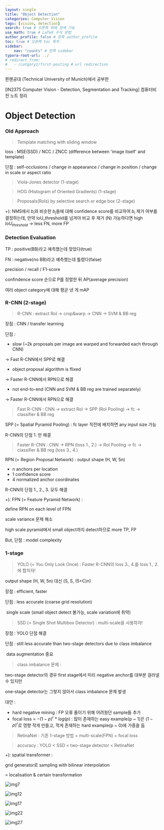 ```yaml
---
layout: single
title: "Object Detection"
categories: Computer_Vision
tags: [vision, detection]
search: true # 오른쪽 위에 검색 기능
use_math: true # LaTeX 수식 문법
author_profile: false # 왼쪽 author_profile
toc: true # 오른쪽 toc 목차
sidebar:
    nav: "counts" # 왼쪽 sidebar
typora-root-url: ../
# redirect_from:
#   - /catgory1/first-posting # url redirection
---
```




뮌헨공대 (Technical University of Munich)에서 공부한 

[IN2375 Computer Vision - Detection, Segmentation and Tracking]
컴퓨터비전 노트 정리

# Object Detection

### Old Approach

> Template matching with sliding window

loss : MSE(SSD) / NCC / ZNCC (difference between 'image itself' and template)

단점 : self-occlusions / change in appearance / change in position / change in scale or aspect ratio

>  Viola-Jones detector (1-stage)

>  HOG (Histogram of Oriented Gradients) (1-stage)

> Proposals(RoIs) by selective search or edge box (2-stage) 

+): NMS에서 $b_i$와 비슷한 $b_j$들에 대해 confidence score를 비교하여 $b_i$ 제거 여부를 결정하는데, 만약 IoU_threshold를 넘겨야 비교 후 제거 (N) 가능하다면 high $IoU_{threshold}$ -> less FN, more FP

### **Detection Evaluation**

TP : positive(BB)라고 예측했는데 맞았다(true)

FN : negative(no BB)라고 예측했는데 틀렸다(false)

precision / recall / F1-score

confindence score 순으로 P를 정렬한 뒤 AP(average precision)

여러 object category에 대해 평균 낸 게 mAP    

### **R-CNN (2-stage)**

> R-CNN : extract RoI -> crop&warp -> CNN -> SVM & BB reg

장점 : CNN / transfer learning

단점 : 

- slow (~2k proposals per image are warped and forwarded each through CNN)

-> Fast R-CNN에서 SPP로 해결

- object proposal algorithm is flixed

-> Faster R-CNN에서 RPN으로 해결         

- not end-to-end (CNN and SVM & BB reg are trained separately)

-> Faster R-CNN에서 RPN으로 해결

> Fast R-CNN : CNN -> extract RoI -> SPP (RoI Pooling) -> fc -> classifier & BB reg

SPP (= Spatial Pyramid Pooling) : fc layer 직전에 배치하면 any input size 가능

R-CNN의 단점 1. 만 해결

> Faster R-CNN :  CNN -> RPN (loss 1., 2.) -> RoI Pooling -> fc -> classifier & BB reg (loss 3., 4.)

RPN (= Region Proposal Network) : output shape (H, W, 5n)

- n anchors per location
- 1 confidence score 
- 4 normalized anchor coordinates

R-CNN의 단점 1., 2., 3. 모두 해결 



+): FPN (= Feature Pyramid Network) : 

define RPN on each level of FPN

scale variance 문제 해소

high scale pyramid에서 small object까지 detect하므로 more TP, FP

But, 단점 : model complexity



### 1-stage

> YOLO (= You Only Look Once) : Faster R-CNN의 loss 3., 4.를 loss 1., 2.에 합치자!

output shape (H, W, 5n) 대신 (S, S, (5+C)n)

장점 : efficient, faster

단점 : less accurate (coarse grid resolution)

​         single scale (small object detect 불가능, scale variation에 취약)

> SSD (= Single Shot Multibox Detector) : multi-scale을 사용하자!

장점 : YOLO 단점 해결

단점 : still less accurate than two-stage detectors due to class imbalance

​         data augmentation 중요

>class imbalance 문제 : 

two-stage detector의 경우 first stage에서 미리 negative anchor를 대부분 걸러낼 수 있지만

one-stage detector는 그렇지 않아서 class imbalance 문제 발생

대안 : 

- hard negative mining : FP 오류 줄이기 위해 어려웠던 sample들 추가
- focal loss = $-(1-p)^r$ * $log(p)$ : 많이 존재하는 easy example(p ~ 1)은 $(1-p)^r$로 영향 작게 만들고, 적게 존재하는 hard example(p ~ 0)에 가중을 둠

> RetinaNet : 기존 1-stage 방법 + multi-scale(FPN) + focal loss

> accuracy : YOLO < SSD < two-stage detector < RetinaNet

+): spatial transformer : 

grid generator로 sampling with bilinear interpolation 

= localisation & certain transformation



![img7](/images/2024-03-01-object-detection/img7.jpg)

![img12](/images/2024-03-01-object-detection/img12.jpg)

![img17](/images/2024-03-01-object-detection/img17.jpg)

![img22](/images/2024-03-01-object-detection/img22.jpg)

![img27](/images/2024-03-01-object-detection/img27.jpg)



